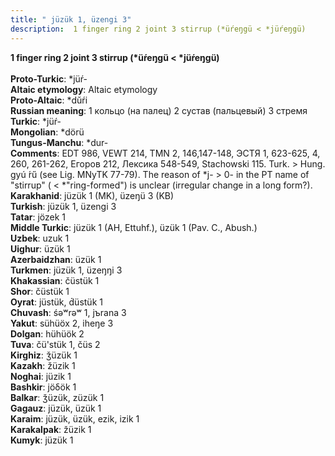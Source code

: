 ```yaml
---
title: " jüzük 1, üzengi 3"
description:  1 finger ring 2 joint 3 stirrup (*üŕeŋgü < *jüŕeŋgü)
---
```

<p data-pagefind-weight="0.5">
<strong> 1 finger ring 2 joint 3 stirrup (*üŕeŋgü < *jüŕeŋgü)</strong><br><br>
<strong>Proto-Turkic</strong>:  *jüŕ-<br>
<strong>Altaic etymology</strong>:  Altaic etymology<br>
<strong> Proto-Altaic</strong>:  *dŭŕi<br>
<strong>Russian meaning</strong>:  1 кольцо (на палец) 2 сустав (пальцевый) 3 стремя<br>
<strong>Turkic</strong>:  *jüŕ-<br>
<strong>Mongolian</strong>:  *dörü<br>
<strong>Tungus-Manchu</strong>:  *dur-<br>
<strong>Comments</strong>:  EDT 986, VEWT 214, TMN 2, 146,147-148, ЭСТЯ 1, 623-625, 4, 260, 261-262, Егоров 212, Лексика 548-549, Stachowski 115. Turk. > Hung. gyú ́rű (see Lig. MNyTK 77-79). The reason of *j- > 0- in the PT name of "stirrup" ( < *"ring-formed") is unclear (irregular change in a long form?).<br>
<strong>Karakhanid</strong>:  jüzük 1 (MK), üzeŋü 3 (KB)<br>
<strong>Turkish</strong>:  jüzük 1, üzengi 3<br>
<strong>Tatar</strong>:  jözek 1<br>
<strong>Middle Turkic</strong>:  jüzük 1 (AH, Ettuhf.), üzük 1 (Pav. C., Abush.)<br>
<strong>Uzbek</strong>:  uzuk 1<br>
<strong>Uighur</strong>:  üzük 1<br>
<strong>Azerbaidzhan</strong>:  üzük 1<br>
<strong>Turkmen</strong>:  jüzük 1, üzeŋŋi 3<br>
<strong>Khakassian</strong>:  čüstük 1<br>
<strong>Shor</strong>:  čüstük 1<br>
<strong>Oyrat</strong>:  jüstük, d́üstük 1<br>
<strong>Chuvash</strong>:  śǝʷrǝʷ 1, jъrana 3<br>
<strong>Yakut</strong>:  sühüöx 2, iheŋe 3<br>
<strong>Dolgan</strong>:  hühüök 2<br>
<strong>Tuva</strong>:  čü'stük 1, čüs 2<br>
<strong>Kirghiz</strong>:  ǯüzük 1<br>
<strong>Kazakh</strong>:  žüzik 1<br>
<strong>Noghai</strong>:  jüzik 1<br>
<strong>Bashkir</strong>:  jöδök 1<br>
<strong>Balkar</strong>:  ǯüzük, züzük 1<br>
<strong>Gagauz</strong>:  jüzük, üzük 1<br>
<strong>Karaim</strong>:  jüzük, üzük, ezik, izik 1<br>
<strong>Karakalpak</strong>:  žüzik 1<br>
<strong>Kumyk</strong>:  jüzük 1<br>

</p>
